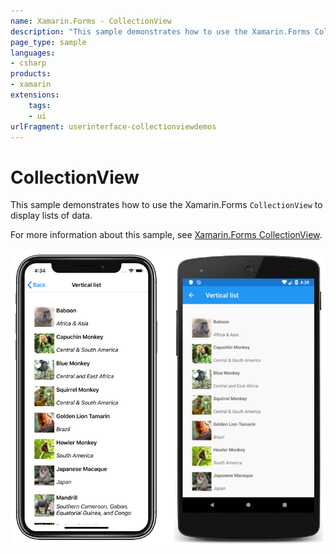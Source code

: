 ```yaml
---
name: Xamarin.Forms - CollectionView
description: "This sample demonstrates how to use the Xamarin.Forms CollectionView (UI)"
page_type: sample
languages:
- csharp
products:
- xamarin
extensions:
    tags:
    - ui
urlFragment: userinterface-collectionviewdemos
---
```

# CollectionView

This sample demonstrates how to use the Xamarin.Forms `CollectionView` to display lists of data.

For more information about this sample, see [Xamarin.Forms CollectionView](https://docs.microsoft.com/xamarin/xamarin-forms/user-interface/collectionview/).

![CollectionView application screenshot](Screenshots/01All.png "CollectionView application screenshot")

